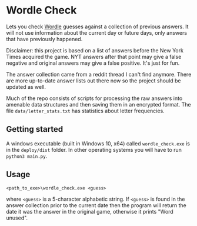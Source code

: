 # Wordle Check

Lets you check [Wordle](https://www.nytimes.com/games/wordle/index.html) guesses against a collection of previous answers. It will not use information about the current day or future days, only answers that have previously happened.

Disclaimer: this project is based on a list of answers before the New York Times acquired the game. NYT answers after that point may give a false negative and original answers may give a false positive. It's just for fun.

The answer collection came from a reddit thread I can't find anymore. There are more up-to-date answer lists out there now so the project should be updated as well. 

Much of the repo consists of scripts for processing the raw answers into amenable data structures and then saving them in an encrypted format. The file `data/letter_stats.txt` has statistics about letter frequencies. 


## Getting started

A windows executable (built in Windows 10, x64) called `wordle_check.exe` is in the `deploy/dist` folder. In other operating systems you will have to run `python3 main.py`.

## Usage

```
<path_to_exe>\wordle_check.exe <guess>
```
where `<guess>` is a 5-character alphabetic string. If `<guess>` is found in the answer collection prior to the current date then the program will return the date it was the answer in the original game, otherwise it prints "Word unused".

